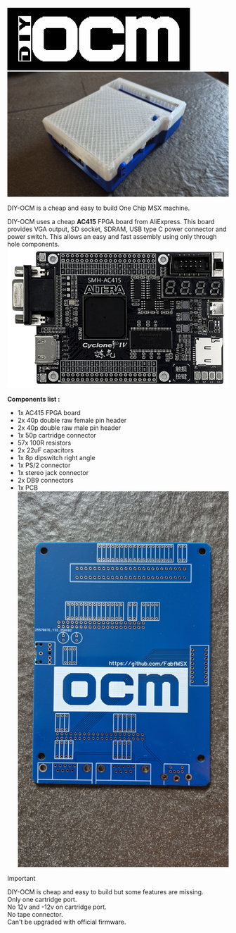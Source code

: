 
![1](https://github.com/FabfMSX/DIY-OCM/blob/main/Images/logo.png?raw=true)
![1](https://github.com/FabfMSX/DIY-OCM/blob/main/Images/20250707_181406.jpg?raw=true)

DIY-OCM is a cheap and easy to build One Chip MSX machine.

DIY-OCM uses a cheap **AC415** FPGA board from AliExpress.
This board provides VGA output, SD socket, SDRAM, USB type C power connector and power switch.
This allows an easy and fast assembly using only through hole components.
![1](https://github.com/FabfMSX/DIY-OCM/blob/main/Images/1.jpg?raw=true)

**Components list :** 
- 1x AC415 FPGA board
- 2x 40p double raw female pin header
- 2x 40p double raw male pin header
- 1x 50p cartridge connector
- 57x 100R resistors
- 2x 22uF capacitors
- 1x 8p dipswitch right angle
- 1x PS/2 connector
- 1x stereo jack connector
- 2x DB9 connectors
- 1x PCB
![1](https://github.com/FabfMSX/DIY-OCM/blob/main/Images/20250707_180354.jpg?raw=true)
> [!IMPORTANT]
> DIY-OCM is cheap and easy to build but some features are missing.  
> Only one cartridge port.  
> No 12v and -12v on cartridge port.  
> No tape connector.  
> Can't be upgraded with official firmware.  
